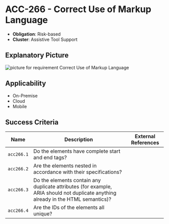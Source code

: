 # ACC-266 - Correct Use of Markup Language

- **Obligation**: Risk-based
- **Cluster**: Assistive Tool Support


## Explanatory Picture
![picture for requirement Correct Use of Markup Language](../../pictures/acc266-eyecatcher.png "picture for requirement Correct Use of Markup Language")




## Applicability

- On-Premise
- Cloud
- Mobile



## Success Criteria

| Name | Description | External References |
| ----- | ---------- | ------------------- |
| `acc266.1` | Do the elements have complete start and end tags?  | |
| `acc266.2` | Are the elements nested in accordance with their specifications?  | |
| `acc266.3` | Do the elements contain any duplicate attributes (for example, ARIA should not duplicate anything already in the HTML semantics)?  | |
| `acc266.4` | Are the IDs of the elements all unique?  | |


